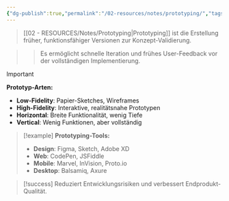 ```yaml
---
{"dg-publish":true,"permalink":"/02-resources/notes/prototyping/","tags":["entwicklung/methoden","design/iteration"],"noteIcon":"","updated":"2025-09-16T16:45:03.514+02:00"}
---
```



>[[02 - RESOURCES/Notes/Prototyping\|Prototyping]] ist die Erstellung früher, funktionsfähiger Versionen zur Konzept-Validierung.

>>Es ermöglicht schnelle Iteration und frühes User-Feedback vor der vollständigen Implementierung.

>[!important] 
>**Prototyp-Arten:**
>- **Low-Fidelity**: Papier-Sketches, Wireframes
>- **High-Fidelity**: Interaktive, realitätsnahe Prototypen
>- **Horizontal**: Breite Funktionalität, wenig Tiefe
>- **Vertical**: Wenig Funktionen, aber vollständig

>[!example] 
>**Prototyping-Tools:**
>- **Design**: Figma, Sketch, Adobe XD
>- **Web**: CodePen, JSFiddle
>- **Mobile**: Marvel, InVision, Proto.io
>- **Desktop**: Balsamiq, Axure

>[!success] 
>Reduziert Entwicklungsrisiken und verbessert Endprodukt-Qualität.
